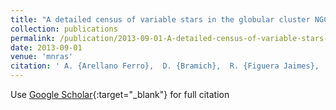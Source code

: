```yaml
---
title: "A detailed census of variable stars in the globular cluster NGC 6333 (M9) from CCD differential photometry"
collection: publications
permalink: /publication/2013-09-01-A-detailed-census-of-variable-stars-in-the-globular-cluster-NGC-6333-M9-from-CCD-differential-photometry
date: 2013-09-01
venue: 'mnras'
citation: ' A. {Arellano Ferro},  D. {Bramich},  R. {Figuera Jaimes},  Sunetra {Giridhar},  N. {Kains},  K. {Kuppuswamy},  U. {J{\o}rgensen},  K. {Alsubai},  J. {Andersen},  V. {Bozza},  P. {Browne},  S. {Calchi Novati},  Y. {Damerdji},  C. {Diehl},  M. {Dominik},  S. {Dreizler},  A. {Elyiv},  E. {Giannini},  K. {Harps{\o}e},  F. {Hessman},  T. {Hinse},  M. {Hundertmark},  D. {Juncher},  E. {Kerins},  H. {Korhonen},  C. {Liebig},  L. {Mancini},  M. {Mathiasen},  M. {Penny},  M. {Rabus},  S. {Rahvar},  D. {Ricci},  G. {Scarpetta},  J. {Skottfelt},  C. {Snodgrass},  J. {Southworth},  J. {Surdej},  J. {Tregloan-Reed},  C. {Vilela},  O. {Wertz}, &quot;A detailed census of variable stars in the globular cluster NGC 6333 (M9) from CCD differential photometry.&quot; mnras, 2013.'
---
```

Use [Google Scholar](https://scholar.google.com/scholar?q=A+detailed+census+of+variable+stars+in+the+globular+cluster+NGC+6333+(M9)+from+CCD+differential+photometry){:target="_blank"} for full citation